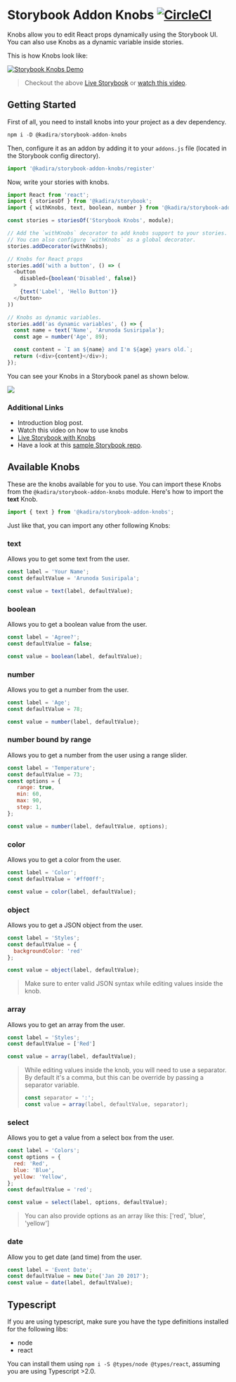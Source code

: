 # Storybook Addon Knobs [![CircleCI](https://circleci.com/gh/storybooks/storybook-addon-knobs.svg?style=shield)](https://circleci.com/gh/storybooks/storybook-addon-knobs)

Knobs allow you to edit React props dynamically using the Storybook UI.
You can also use Knobs as a dynamic variable inside stories.

This is how Knobs look like:

[![Storybook Knobs Demo](docs/storybook-knobs-example.png)](https://git.io/vXdhZ)

> Checkout the above [Live Storybook](https://git.io/vXdhZ) or [watch this video](https://www.youtube.com/watch?v=kopW6vzs9dg&feature=youtu.be).

## Getting Started

First of all, you need to install knobs into your project as a dev dependency.

```js
npm i -D @kadira/storybook-addon-knobs
```

Then, configure it as an addon by adding it to your `addons.js` file (located in the Storybook config directory).

```js
import '@kadira/storybook-addon-knobs/register'
```

Now, write your stories with knobs.

```js
import React from 'react';
import { storiesOf } from '@kadira/storybook';
import { withKnobs, text, boolean, number } from '@kadira/storybook-addon-knobs';

const stories = storiesOf('Storybook Knobs', module);

// Add the `withKnobs` decorator to add knobs support to your stories.
// You can also configure `withKnobs` as a global decorator.
stories.addDecorator(withKnobs);

// Knobs for React props
stories.add('with a button', () => (
  <button
    disabled={boolean('Disabled', false)}
  >
    {text('Label', 'Hello Button')}
  </button>
))

// Knobs as dynamic variables.
stories.add('as dynamic variables', () => {
  const name = text('Name', 'Arunoda Susiripala');
  const age = number('Age', 89);

  const content = `I am ${name} and I'm ${age} years old.`;
  return (<div>{content}</div>);
});
```

You can see your Knobs in a Storybook panel as shown below.

![](docs/demo.png)

### Additional Links

* Introduction blog post.
* Watch this video on how to use knobs
* [Live Storybook with Knobs](https://goo.gl/uX9WLf)
* Have a look at this [sample Storybook repo](https://github.com/kadira-samples/storybook-knobs-example).

## Available Knobs

These are the knobs available for you to use. You can import these Knobs from the `@kadira/storybook-addon-knobs` module.
Here's how to import the **text** Knob.

```js
import { text } from '@kadira/storybook-addon-knobs';
```

Just like that, you can import any other following Knobs:

### text

Allows you to get some text from the user.

```js
const label = 'Your Name';
const defaultValue = 'Arunoda Susiripala';

const value = text(label, defaultValue);
```

### boolean

Allows you to get a boolean value from the user.

```js
const label = 'Agree?';
const defaultValue = false;

const value = boolean(label, defaultValue);
```

### number

Allows you to get a number from the user.

```js
const label = 'Age';
const defaultValue = 78;

const value = number(label, defaultValue);
```

### number bound by range

Allows you to get a number from the user using a range slider.

```js
const label = 'Temperature';
const defaultValue = 73;
const options = {
   range: true,
   min: 60,
   max: 90,
   step: 1,
};

const value = number(label, defaultValue, options);
```

### color

Allows you to get a color from the user.

```js
const label = 'Color';
const defaultValue = '#ff00ff';

const value = color(label, defaultValue);
```

### object

Allows you to get a JSON object from the user.

```js
const label = 'Styles';
const defaultValue = {
  backgroundColor: 'red'
};

const value = object(label, defaultValue);
```

> Make sure to enter valid JSON syntax while editing values inside the knob.

### array

Allows you to get an array from the user.

```js
const label = 'Styles';
const defaultValue = ['Red']

const value = array(label, defaultValue);
```

> While editing values inside the knob, you will need to use a separator. By default it's a comma, but this can be
 override by passing a separator variable.
> ```js
> const separator = ':';
> const value = array(label, defaultValue, separator);
> ```

### select

Allows you to get a value from a select box from the user.

```js
const label = 'Colors';
const options = {
  red: 'Red',
  blue: 'Blue',
  yellow: 'Yellow',
};
const defaultValue = 'red';

const value = select(label, options, defaultValue);
```

> You can also provide options as an array like this: ['red', 'blue', 'yellow']

### date

Allow you to get date (and time) from the user.

```js
const label = 'Event Date';
const defaultValue = new Date('Jan 20 2017');
const value = date(label, defaultValue);
```

## Typescript

If you are using typescript, make sure you have the type definitions installed for the following libs:

- node
- react

You can install them using `npm i -S @types/node @types/react`, assuming you are using Typescript >2.0.
